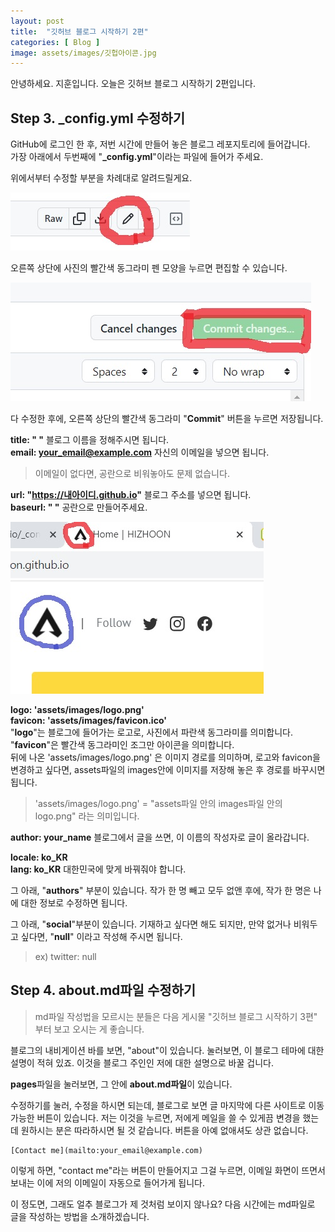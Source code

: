 ```yaml
---
layout: post
title:  "깃허브 블로그 시작하기 2편"
categories: [ Blog ]
image: assets/images/깃헙아이콘.jpg
---
```

안녕하세요. 지훈입니다.
오늘은 깃허브 블로그 시작하기 2편입니다.

## Step 3. _config.yml 수정하기
GitHub에 로그인 한 후, 저번 시간에 만들어 놓은 블로그 레포지토리에 들어갑니다.<br>가장 아래에서 두번째에 "**_config.yml**"이라는 파일에 들어가 주세요.

위에서부터 수정할 부분을 차례대로 알려드릴게요.

![파일 편집](../assets/images/blog03/blog03_edit.jpg)

오른쪽 상단에 사진의 빨간색 동그라미 펜 모양을 누르면 편집할 수 있습니다.

![파일 커밋](../assets/images/blog03/blog03_commit.jpg)

다 수정한 후에, 오른쪽 상단의 빨간색 동그라미 "**Commit**" 버튼을 누르면 저장됩니다.

**title: " "**  블로그 이름을 정해주시면 됩니다.<br>**email: your_email@example.com**  자신의 이메일을 넣으면 됩니다.

> 이메일이 없다면, 공란으로 비워놓아도 문제 없습니다.

**url: "https://내아이디.github.io"**  블로그 주소를 넣으면 됩니다.<br>**baseurl: " "**  공란으로 만들어주세요.

![블로그 로고](../assets/images/blog03/blog03_logo.jpg)

**logo: 'assets/images/logo.png'**<br>**favicon: 'assets/images/favicon.ico'**<br>"**logo**"는 블로그에 들어가는 로고로, 사진에서 파란색 동그라미를 의미합니다.<br>"**favicon**"은 빨간색 동그라미인 조그만 아이콘을 의미합니다.<br>뒤에 나온  'assets/images/logo.png' 은 이미지 경로를 의미하며, 로고와 favicon을 변경하고 싶다면, assets파일의 images안에 이미지를 저장해 놓은 후 경로를 바꾸시면 됩니다.

>  'assets/images/logo.png'
>  = "assets파일 안의 images파일 안의 logo.png" 라는 의미입니다.

**author: your_name**  블로그에서 글을 쓰면, 이 이름의 작성자로 글이 올라갑니다.

**locale: ko_KR**<br>**lang: ko_KR**  대한민국에 맞게 바꿔줘야 합니다.

그 아래, "**authors**" 부분이 있습니다. 작가 한 명 빼고 모두 없앤 후에, 작가 한 명은 나에 대한 정보로 수정하면 됩니다.

그 아래, "**social**"부분이 있습니다. 기재하고 싶다면 해도 되지만, 만약 없거나 비워두고 싶다면, "**null**" 이라고 작성해 주시면 됩니다.

> ex) twitter: null

## Step 4. about.md파일 수정하기

> md파일 작성법을 모르시는 분들은 다음 게시물 "깃허브 블로그 시작하기 3편" 부터 보고 오시는 게 좋습니다.

블로그의 내비게이션 바를 보면, "about"이 있습니다. 눌러보면, 이 블로그 테마에 대한 설명이 적혀 있죠. 이것을 블로그 주인인 저에 대한 설명으로 바꿀 겁니다.

**pages**파일을 눌러보면, 그 안에 **about.md파일**이 있습니다.

수정하기를 눌러, 수정을 하시면 되는데, 블로그로 보면 글 마지막에 다른 사이트로 이동 가능한 버튼이 있습니다. 저는 이것을 누르면, 저에게 메일을 쓸 수 있게끔 변경을 했는데 원하시는 분은 따라하시면 될 것 같습니다. 버튼을 아예 없애셔도 상관 없습니다.

    [Contact me](mailto:your_email@example.com)
    
이렇게 하면, "contact me"라는 버튼이 만들어지고 그걸 누르면, 이메일 화면이 뜨면서 보내는 이에 저의 이메일이 자동으로 들어가게 됩니다.

이 정도면, 그래도 얼추 블로그가 제 것처럼 보이지 않나요? 다음 시간에는 md파일로 글을 작성하는 방법을 소개하겠습니다. 
